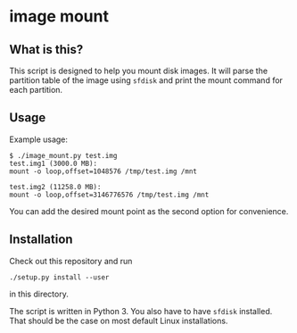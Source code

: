 # image mount

## What is this?

This script is designed to help you mount disk images. It will parse the
partition table of the image using `sfdisk` and print the mount command for each
partition.

## Usage

Example usage:

    $ ./image_mount.py test.img
    test.img1 (3000.0 MB):
    mount -o loop,offset=1048576 /tmp/test.img /mnt

    test.img2 (11258.0 MB):
    mount -o loop,offset=3146776576 /tmp/test.img /mnt

You can add the desired mount point as the second option for convenience.

## Installation

Check out this repository and run

    ./setup.py install --user

in this directory.

The script is written in Python 3. You also have to have `sfdisk` installed.
That should be the case on most default Linux installations.

